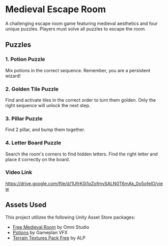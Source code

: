 # Medieval Escape Room

A challenging escape room game featuring medieval aesthetics and four unique puzzles. Players must solve all puzzles to escape the room.

## Puzzles

### 1. Potion Puzzle
Mix potions in the correct sequence. Remember, you are a persistent wizard!

### 2. Golden Tile Puzzle  
Find and activate tiles in the correct order to turn them golden. Only the right sequence will unlock the next step.

### 3. Pillar Puzzle
Find 2 pillar, and bump them together.

### 4. Letter Board Puzzle
Search the room's corners to find hidden letters. Find the right letter and place it correctly on the board.

### Video Link
https://drive.google.com/file/d/1UfrK0i1oZofmySALN0T6mAk_0o5ofelO/view

## Assets Used

This project utilizes the following Unity Asset Store packages:

- [Free Medieval Room](https://assetstore.unity.com/packages/3d/environments/free-medieval-room-131004) by Omni Studio
- [Potions](https://assetstore.unity.com/packages/3d/props/potions-115115) by Gameplan VFX  
- [Terrain Textures Pack Free](https://assetstore.unity.com/packages/2d/textures-materials/nature/terrain-textures-pack-free-139542) by ALP
